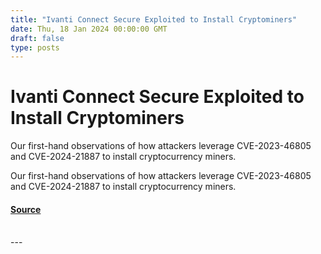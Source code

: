 ```yaml
---
title: "Ivanti Connect Secure Exploited to Install Cryptominers"
date: Thu, 18 Jan 2024 00:00:00 GMT
draft: false
type: posts
---
```

# Ivanti Connect Secure Exploited to Install Cryptominers





Our first-hand observations of how attackers leverage CVE-2023-46805 and CVE-2024-21887 to install cryptocurrency miners. 

Our first-hand observations of how attackers leverage CVE-2023-46805 and CVE-2024-21887 to install cryptocurrency miners.

#### [Source](https://www.greynoise.io/blog/ivanti-connect-secure-exploited-to-install-cryptominers)

<br/>
---
